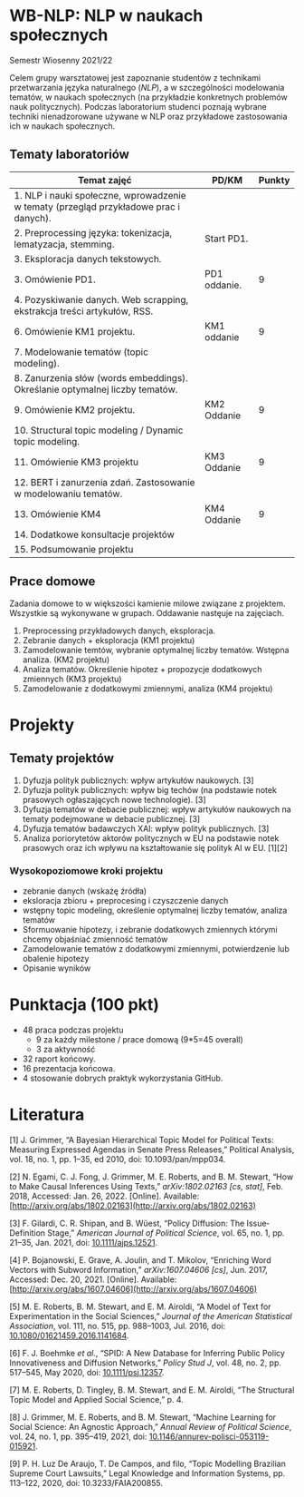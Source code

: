# WB-NLP: NLP w naukach społecznych
Semestr Wiosenny 2021/22

Celem grupy warsztatowej jest zapoznanie studentów z technikami przetwarzania języka naturalnego (*NLP*), a w szczególności modelowania tematów, w naukach społecznych (na przykładzie konkretnych problemów nauk politycznych). Podczas laboratorium studenci poznają wybrane techniki nienadzorowane używane w NLP oraz przykładowe zastosowania ich w naukach społecznych.

## Tematy laboratoriów

| Temat zajęć | PD/KM | Punkty |
| --- | --- | --- |
| 1. NLP i nauki społeczne, wprowadzenie w tematy (przegląd przykładowe prac i danych). |  |  |
|  2. Preprocessing języka: tokenizacja, lematyzacja, stemming.  | Start PD1. |  |
| 3. Eksploracja danych tekstowych.  |  |  |
| 3. Omówienie PD1. | PD1 oddanie.  | 9 |
| 4. Pozyskiwanie danych. Web scrapping, ekstrakcja treści artykułów, RSS.  |  |  |
| 6. Omówienie KM1 projektu. | KM1 oddanie | 9 |
| 7. Modelowanie tematów (topic modeling). |  |  |
| 8. Zanurzenia słów (words embeddings). Określanie optymalnej liczby tematów. |  |  |
| 9. Omówienie KM2 projektu. | KM2 Oddanie | 9 |
| 10. Structural topic modeling / Dynamic topic modeling.  |  |  |
| 11. Omówienie KM3 projektu | KM3 Oddanie | 9 |
| 12. BERT i zanurzenia zdań. Zastosowanie w modelowaniu tematów. |  |  |
| 13. Omówienie KM4 | KM4 Oddanie | 9 |
| 14. Dodatkowe konsultacje projektów |  |  |
| 15. Podsumowanie projektu |  |  |

## Prace domowe
Zadania domowe to w większości kamienie milowe związane z projektem. Wszystkie są wykonywane w grupach. Oddawanie nastęuje na zajęciach.

1. Preprocessing przykładowych danych, eksploracja.
2. Zebranie danych + eksploracja (KM1 projektu)
3. Zamodelowanie temtów, wybranie optymalnej liczby tematów. Wstępna analiza. (KM2 projektu)
4. Analiza tematów. Określenie hipotez + propozycje dodatkowych zmiennych (KM3 projektu)
5. Zamodelowanie z dodatkowymi zmiennymi, analiza (KM4 projektu)

# Projekty

## Tematy projektów
1. Dyfuzja polityk publicznych: wpływ artykułów naukowych. [3]
2. Dyfuzja polityk publicznych: wpływ big techów (na podstawie notek prasowych ogłaszających nowe technologie). [3]
3. Dyfuzja tematów w debacie publicznej: wpływ artykułów naukowych na tematy podejmowane w debacie publicznej. [3]
4. Dyfuzja tematów badawczych XAI: wpływ polityk publicznych. [3]
5. Analiza poriorytetów aktorów politycznych w EU na podstawie notek prasowych oraz ich wpływu na kształtowanie się polityk AI w EU. [1][2]

### Wysokopoziomowe kroki projektu

- zebranie danych (wskażę źródła)
- eksloracja zbioru + preprocesing i czyszczenie danych
- wstępny topic modeling,  określenie optymalnej liczby tematów, analiza tematów
- Sformuowanie hipotezy, i zebranie dodatkowych zmiennych którymi chcemy objaśniać zmienność tematów
- Zamodelowanie tematów z dodatkowymi zmiennymi, potwierdzenie lub obalenie hipotezy
- Opisanie wyników

# Punktacja (100 pkt)

- 48 praca podczas projektu
    - 9 za każdy milestone / prace domową (9*5=45 overall)
    - 3 za aktywność
- 32 raport końcowy.
- 16 prezentacja końcowa.
- 4 stosowanie dobrych praktyk wykorzystania GitHub.

# Literatura


[1]
J. Grimmer, “A Bayesian Hierarchical Topic Model for Political Texts: Measuring Expressed Agendas in Senate Press Releases,” Political Analysis, vol. 18, no. 1, pp. 1–35, ed 2010, doi: 10.1093/pan/mpp034.

[2]
N. Egami, C. J. Fong, J. Grimmer, M. E. Roberts, and B. M. Stewart, “How to Make Causal Inferences Using Texts,” *arXiv:1802.02163 [cs, stat]*, Feb. 2018, Accessed: Jan. 26, 2022. [Online]. Available: [http://arxiv.org/abs/1802.02163](http://arxiv.org/abs/1802.02163)

[3]
F. Gilardi, C. R. Shipan, and B. Wüest, “Policy Diffusion: The Issue‐Definition Stage,” *American Journal of Political Science*, vol. 65, no. 1, pp. 21–35, Jan. 2021, doi: [10.1111/ajps.12521](https://doi.org/10.1111/ajps.12521).

[4]
P. Bojanowski, E. Grave, A. Joulin, and T. Mikolov, “Enriching Word Vectors with Subword Information,” *arXiv:1607.04606 [cs]*, Jun. 2017, Accessed: Dec. 20, 2021. [Online]. Available: [http://arxiv.org/abs/1607.04606](http://arxiv.org/abs/1607.04606)

[5]
M. E. Roberts, B. M. Stewart, and E. M. Airoldi, “A Model of Text for Experimentation in the Social Sciences,” *Journal of the American Statistical Association*, vol. 111, no. 515, pp. 988–1003, Jul. 2016, doi: [10.1080/01621459.2016.1141684](https://doi.org/10.1080/01621459.2016.1141684).

[6]
F. J. Boehmke *et al.*, “SPID: A New Database for Inferring Public Policy Innovativeness and Diffusion Networks,” *Policy Stud J*, vol. 48, no. 2, pp. 517–545, May 2020, doi: [10.1111/psj.12357](https://doi.org/10.1111/psj.12357).

[7]
M. E. Roberts, D. Tingley, B. M. Stewart, and E. M. Airoldi, “The Structural Topic Model and Applied Social Science,” p. 4.

[8]
J. Grimmer, M. E. Roberts, and B. M. Stewart, “Machine Learning for Social Science: An Agnostic Approach,” *Annual Review of Political Science*, vol. 24, no. 1, pp. 395–419, 2021, doi: [10.1146/annurev-polisci-053119-015921](https://doi.org/10.1146/annurev-polisci-053119-015921).

[9]
P. H. Luz De Araujo, T. De Campos, and filo, “Topic Modelling Brazilian Supreme Court Lawsuits,” Legal Knowledge and Information Systems, pp. 113–122, 2020, doi: 10.3233/FAIA200855.

